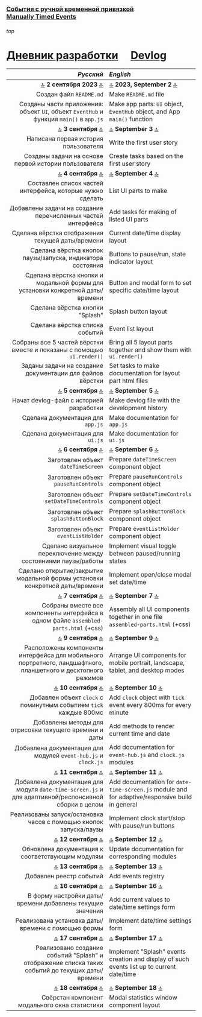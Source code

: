 ### [События с ручной временной привязкой](https://github.com/UniBreakfast/manually-timed-events) &nbsp; &nbsp; [Manually&nbsp;Timed&nbsp;Events](https://github.com/UniBreakfast/manually-timed-events)

###### top

# [Дневник разработки](https://github.com/UniBreakfast/manually-timed-events/tree/main/devlog) &nbsp; &nbsp; [Devlog](https://github.com/UniBreakfast/manually-timed-events/tree/main/devlog)

| *Русский* | *English* |
|-:|:-|
| [🔝](#top) **2 сентября 2023** [🔝](#top) | [🔝](#top) **2023, September 2** [🔝](#top) |
| Создан файл `README.md` | Make `README.md` file |
| Созданы части приложения: объект `UI`, объект `EventHub` и функция `main()` в `app.js` | Make app parts: `UI` object, `EventHub` object, and App `main()` function |
| [🔝](#top) **3 сентября** [🔝](#top) | [🔝](#top) **September 3** [🔝](#top) |
| Написана первая история пользователя | Write the first user story |
| Созданы задачи на основе первой истории пользователя | Create tasks based on the first user story |
| [🔝](#top) **4 сентября** [🔝](#top) | [🔝](#top) **September 4** [🔝](#top) |
| Составлен список частей интерфейса, которые нужно сделать | List UI parts to make |
| Добавлены задачи на создание перечисленных частей интерфейса | Add tasks for making of listed UI parts |
| Сделана вёрстка отображения текущей даты/времени | Current date/time display layout |
| Сделана вёрстка кнопок паузы/запуска, индикатора состояния | Buttons to pause/run, state indicator layout |
| Сделана вёрстка кнопки и модальной формы для установки конкретной даты/времени | Button and modal form to set specific date/time layout |
| Сделана вёрстка кнопки "Splash" | Splash button layout |
| Сделана вёрстка списка событий | Event list layout |
| Собраны все 5 частей вёрстки вместе и показаны с помощью `ui.render()` | Bring all 5 layout parts together and show them with `ui.render()` |
| Заданы задачи на создание документации для файлов вёрстки | Set tasks to make documentation for layout part html files |
| [🔝](#top) **5 сентября** [🔝](#top) | [🔝](#top) **September 5** [🔝](#top) |
| Начат devlog-файл с историей разработки | Make devlog file with the development history |
| Сделана документация для `app.js` | Make documentation for `app.js` |
| Сделана документация для `ui.js` | Make documentation for `ui.js` |
| [🔝](#top) **6 сентября** [🔝](#top) | [🔝](#top) **September 6** [🔝](#top) |
| Заготовлен объект `dateTimeScreen` | Prepare `dateTimeScreen` component object |
| Заготовлен объект `pauseRunControls` | Prepare `pauseRunControls` component object |
| Заготовлен объект `setDateTimeControls` | Prepare `setDateTimeControls` component object |
| Заготовлен объект `splashButtonBlock` | Prepare `splashButtonBlock` component object |
| Заготовлен объект `eventListHolder` | Prepare `eventListHolder` component object |
| Сделано визуальное переключение между состояниями паузы/работы | Implement visual toggle between paused/running states |
| Сделано открытие/закрытие модальной формы установки конкретной даты/времени | Implement open/close modal set date/time |
| [🔝](#top) **7 сентября** [🔝](#top) | [🔝](#top) **September 7** [🔝](#top) |
| Собраны вместе все компоненты интерфейса в одном файле `assembled-parts.html` (+css) | Assembly all UI components together in one file `assembled-parts.html` (+css) |
| [🔝](#top) **9 сентября** [🔝](#top) | [🔝](#top) **September 9** [🔝](#top) |
| Расположены компоненты интерфейса для мобильного портретного, ландшафтного, планшетного и десктопного режимов | Arrange UI components for mobile portrait, landscape, tablet, and desktop modes |
| [🔝](#top) **10 сентября** [🔝](#top) | [🔝](#top) **September 10** [🔝](#top) |
| Добавлен объект `clock` с поминутным событием `tick` каждые 800мс | Add `clock` object with `tick` event every 800ms for every minute |
| Добавлены методы для отрисовки текущего времени и даты | Add methods to render current time and date |
| Добавлена документация для модулей `event-hub.js` и `clock.js` | Add documentation for `event-hub.js` and `clock.js` modules |
| [🔝](#top) **11 сентября** [🔝](#top) | [🔝](#top) **September 11** [🔝](#top) |
| Добавлена документация для модуля `date-time-screen.js` и для адаптивной/респонсивной сборки в целом | Add documentation for `date-time-screen.js` module and for adaptive/responsive build in general |
| Реализованы запуск/остановка часов с помощью кнопок запуска/паузы | Implement clock start/stop with pause/run buttons |
| [🔝](#top) **12 сентября** [🔝](#top) | [🔝](#top) **September 12** [🔝](#top) |
| Обновлена документация к соответствующим модулям | Update documentation for corresponding modules |
| [🔝](#top) **13 сентября** [🔝](#top) | [🔝](#top) **September 13** [🔝](#top) |
| Добавлен реестр событий | Add events registry |
| [🔝](#top) **16 сентября** [🔝](#top) | [🔝](#top) **September 16** [🔝](#top) |
| В форму настройки даты/времени добавлены текущие значения | Add current values to date/time settings form |
| Реализована установка даты/времени с помощью формы | Implement date/time settings form |
| [🔝](#top) **17 сентября** [🔝](#top) | [🔝](#top) **September 17** [🔝](#top) |
| Реализовано создание событий "Splash" и отображение списка таких событий до текущих даты/времени | Implement "Splash" events creation and display of such events list up to current date/time |
| [🔝](#top) **18 сентября** [🔝](#top) | [🔝](#top) **September 18** [🔝](#top) |
| Свёрстан компонент модального окна статистики | Modal statistics window component layout |

<!-- 


-->

